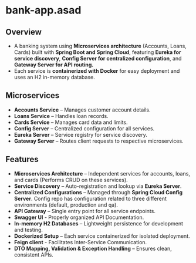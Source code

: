 # bank-app.asad
## Overview
 - A banking system using **Microservices architecture** (Accounts, Loans, Cards) built with **Spring Boot and Spring Cloud**, featuring **Eureka for service discovery**, **Config Server for centralized configuration**, and **Gateway Server for API routing.**
 - Each service is **containerized with Docker** for easy deployment and uses an H2 in-memory database.
##  Microservices
 - **Accounts Service** – Manages customer account details.  
 - **Loans Service** – Handles loan records.  
 - **Cards Service** – Manages card data and limits.
 - **Config Server** – Centralized configuration for all services.  
 - **Eureka Server** – Service registry for service discovery. 
 - **Gateway Server** – Routes client requests to respective microservices.
## Features
 - **Microservices Architecture** – Independent services for accounts, loans, and cards (Performs CRUD on these services). 
 - **Service Discovery** – Auto-registration and lookup via **Eureka Server**.
 - **Centralized Configurations** – Managed through **Spring Cloud Config Server**. Config repo has configuration related to three different environments (default, production and qa).
 - **API Gateway** – Single entry point for all service endpoints.
 - **Swagger UI** - Properly organized API Documentation.
 - **In-memory H2 Databases** – Lightweight persistence for development and testing.   
 - **Dockerized Setup** – Each service containerized for isolated deployment.
 - **Feign client** - Facilitates Inter-Service Communication.
 - **DTO Mapping, Validation & Exception Handling** – Ensures clean, consistent APIs.
 

